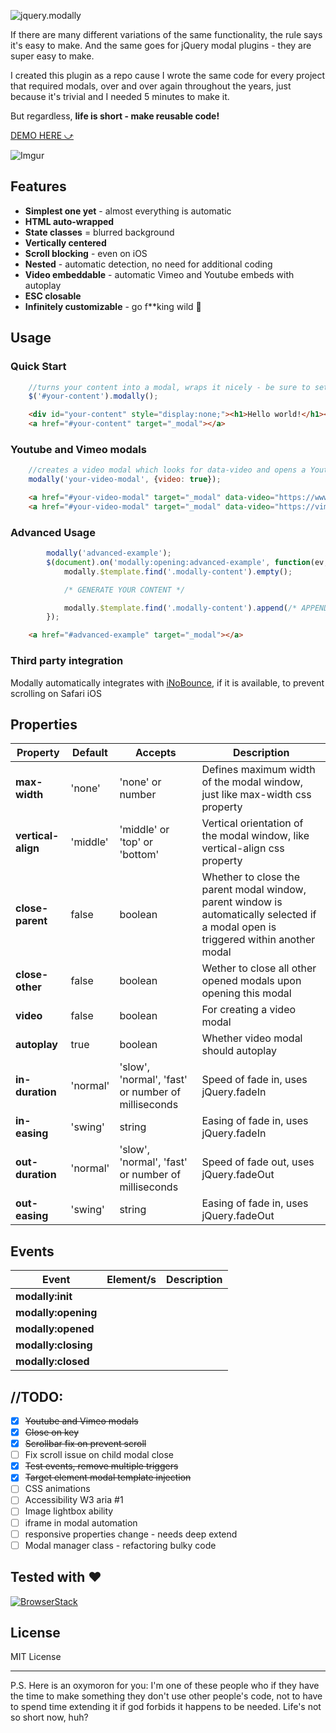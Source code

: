 ![jquery.modally](https://imgur.com/4OAlRoz.png)

If there are many different variations of the same functionality, the rule says it's easy to make. And the same goes for jQuery modal plugins - they are super easy to make.

I created this plugin as a repo cause I wrote the same code for every project that required modals, over and over again throughout the years, just because it's trivial and I needed 5 minutes to make it.

But regardless, **life is short - make reusable code!**

[DEMO HERE ⤻](http://stamat.github.io/jquery.modally/)

![Imgur](https://imgur.com/Zzg3FDx.png)

## Features
* **Simplest one yet** - almost everything is automatic
* **HTML auto-wrapped**
* **State classes** = blurred background
* **Vertically centered**
* **Scroll blocking** - even on iOS
* **Nested** - automatic detection, no need for additional coding
* **Video embeddable** - automatic Vimeo and Youtube embeds with autoplay
* **ESC closable**
* **Infinitely customizable** - go f**king wild 🎉

## Usage

### Quick Start
```javascript
	//turns your content into a modal, wraps it nicely - be sure to set it to display:none in CSS
	$('#your-content').modally();
```
```html
	<div id="your-content" style="display:none;"><h1>Hello world!</h1></div>
	<a href="#your-content" target="_modal"></a>
```

### Youtube and Vimeo modals

```javascript
	//creates a video modal which looks for data-video and opens a Youtube or Vimeo embed within your modal
	modally('your-video-modal', {video: true});
```
```html
	<a href="#your-video-modal" target="_modal" data-video="https://www.youtube.com/watch?v=u9QJo5fBADE"></a>
	<a href="#your-video-modal" target="_modal" data-video="https://vimeo.com/243244233"></a>
```

### Advanced Usage

```javascript
		modally('advanced-example');
		$(document).on('modally:opening:advanced-example', function(ev, e, modally) {
			modally.$template.find('.modally-content').empty();

			/* GENERATE YOUR CONTENT */

			modally.$template.find('.modally-content').append(/* APPEND YOUR CONTENT */);
		});
```
```html
	<a href="#advanced-example" target="_modal"></a>
```

### Third party integration
Modally automatically integrates with [iNoBounce](https://github.com/lazd/iNoBounce), if it is available, to prevent scrolling on Safari iOS



## Properties

Property | Default | Accepts | Description
-------- | ------- | ------- | -----------
**max-width** | 'none' | 'none' or number | Defines maximum width of the modal window, just like max-width css property
**vertical-align** | 'middle' | 'middle' or 'top' or 'bottom' | Vertical orientation of the modal window, like vertical-align css property
**close-parent** | false | boolean | Whether to close the parent modal window, parent window is automatically selected if a modal open is triggered within another modal
**close-other** | false | boolean | Wether to close all other opened modals upon opening this modal
**video** | false | boolean | For creating a video modal
**autoplay** | true | boolean | Whether video modal should autoplay
**in-duration** | 'normal' | 'slow', 'normal', 'fast' or number of milliseconds | Speed of fade in, uses jQuery.fadeIn
**in-easing** | 'swing' | string | Easing of fade in, uses jQuery.fadeIn
**out-duration** | 'normal' | 'slow', 'normal', 'fast' or number of milliseconds | Speed of fade out, uses jQuery.fadeOut
**out-easing** | 'swing' | string | Easing of fade in, uses jQuery.fadeOut

## Events

Event | Element/s | Description
----- | --------- | -----------
**modally:init** | |
**modally:opening** | |
**modally:opened** | |
**modally:closing** | |
**modally:closed** | |

## //TODO:

- [x] ~~Youtube and Vimeo modals~~
- [x] ~~Close on <ESC> key~~
- [x] ~~Scrollbar fix on prevent scroll~~
- [ ] Fix scroll issue on child modal close
- [x] ~~Test events, remove multiple triggers~~
- [x] ~~Target element modal template injection~~
- [ ] CSS animations
- [ ] Accessibility W3 aria #1
- [ ] Image lightbox ability
- [ ] iframe in modal automation
- [ ] responsive properties change - needs deep extend
- [ ] Modal manager class - refactoring bulky code

## Tested with :heart:

[![BrowserStack](https://imgur.com/wfYoxvC.png)](https://www.browserstack.com/)

## License
MIT License

-------

P.S. Here is an oxymoron for you: I'm one of these people who if they have the time to make something they don't use other people's code, not to have to spend time extending it if god forbids it happens to be needed. Life's not so short now, huh?
